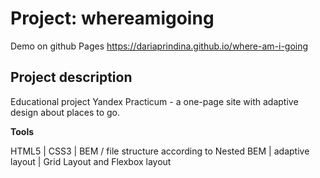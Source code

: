 # Project: whereamigoing

Demo on github Pages https://dariaprindina.github.io/where-am-i-going

## Project description

Educational project Yandex Practicum - a one-page site with adaptive design about places to go.

**Tools**

HTML5 | CSS3 | BEM / file structure according to Nested BEM | adaptive layout | Grid Layout and Flexbox layout
